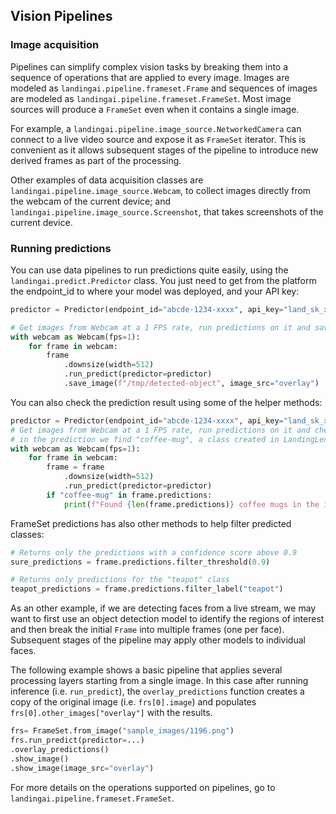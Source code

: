 ## Vision Pipelines

### Image acquisition
Pipelines can simplify complex vision tasks by breaking them into a sequence of operations that are applied to every image. Images are modeled as `landingai.pipeline.frameset.Frame` and sequences of images are modeled as `landingai.pipeline.frameset.FrameSet`. Most image sources will produce a `FrameSet` even when it contains a single image.

For example, a `landingai.pipeline.image_source.NetworkedCamera` can connect to a live video source and expose it as `FrameSet` iterator. This is convenient as it allows subsequent stages of the pipeline to introduce new derived frames as part of the processing.

Other examples of data acquisition classes are `landingai.pipeline.image_source.Webcam`, to collect images directly from the webcam of the current device; and `landingai.pipeline.image_source.Screenshot`, that takes screenshots of the current device.

### Running predictions

You can use data pipelines to run predictions quite easily, using the `landingai.predict.Predictor` class. You just need to get from the platform the endpoint_id to where your model was deployed, and your API key:

```python
predictor = Predictor(endpoint_id="abcde-1234-xxxx", api_key="land_sk_xxxx")

# Get images from Webcam at a 1 FPS rate, run predictions on it and save results.
with webcam as Webcam(fps=1):
    for frame in webcam:
        frame
            .downsize(width=512)
            .run_predict(predictor=predictor)
            .save_image(f"/tmp/detected-object", image_src="overlay")
```

You can also check the prediction result using some of the helper methods:

```python
predictor = Predictor(endpoint_id="abcde-1234-xxxx", api_key="land_sk_xxxx")
# Get images from Webcam at a 1 FPS rate, run predictions on it and check if
# in the prediction we find "coffee-mug", a class created in LandingLens platform:
with webcam as Webcam(fps=1):
    for frame in webcam:
        frame = frame
            .downsize(width=512)
            .run_predict(predictor=predictor)
        if "coffee-mug" in frame.predictions:
            print(f"Found {len(frame.predictions)} coffee mugs in the image")
```

FrameSet predictions has also other methods to help filter predicted classes:

```python
# Returns only the predictions with a confidence score above 0.9
sure_predictions = frame.predictions.filter_threshold(0.9)

# Returns only predictions for the "teapot" class
teapot_predictions = frame.predictions.filter_label("teapot")
```

As an other example, if we are detecting faces from a live stream, we may want to first use an object detection model to identify the regions of interest and then break the initial `Frame` into multiple frames (one per face). Subsequent stages of the pipeline may apply other models to individual faces.

The following example shows a basic pipeline that applies several processing layers starting from a single image. In this case after running inference (i.e. `run_predict`), the `overlay_predictions` function creates a copy of the original image (i.e. `frs[0].image`) and populates `frs[0].other_images["overlay"]` with the results.

```python
frs= FrameSet.from_image("sample_images/1196.png")
frs.run_predict(predictor=...)
.overlay_predictions()
.show_image()
.show_image(image_src="overlay")

```

For more details on the operations supported on pipelines, go to `landingai.pipeline.frameset.FrameSet`.
